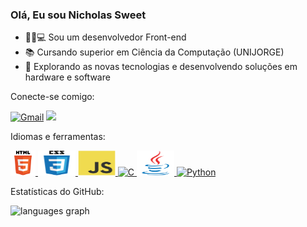 ### Olá, Eu sou Nicholas Sweet

- 👨🏽💻 Sou um desenvolvedor Front-end
- 📚 Cursando superior em Ciência da Computação (UNIJORGE)
- 💫 Explorando as novas tecnologias e desenvolvendo soluções em hardware e software

Conecte-se comigo:

 [![Gmail](https://img.shields.io/badge/Gmail-D14836?style=for-the-badge&logo=gmail&logoColor=white)](mailto:Nicholassaulo@gmail.com)
 <a href="https://www.instagram.com/Nicholas_sweetS/"><img src="https://img.shields.io/badge/-Instagram-FF6F00?style=for-the-badge&logo=instagram&logoColor=white"  target="_blank"></a>

Idiomas e ferramentas:

<a href="https://www.w3.org/html/" target="_blank" rel="noreferrer"> <img src="https://raw.githubusercontent.com/devicons/devicon/master/icons/html5/html5-original-wordmark.svg" alt="html5" width="40" height="40"/> </a> <a href="https://www.w3schools.com/css/" target="_blank" rel="noreferrer"> <img src="https://raw.githubusercontent.com/devicons/devicon/master/icons/css3/css3-original-wordmark.svg" alt="css3" width="60" height="40"/> </a> <a href="https://www.javascript.com" target="_blank" rel="noreferrer"> <img src="https://raw.githubusercontent.com/devicons/devicon/master/icons/javascript/javascript-original.svg" alt="javascript" width="60" height="40"/> </a> <a href="https://www.w3schools.com/c/" target="_blank" rel="noreferrer"> <img src="https://raw.githubusercontent.com/bablubambal/All_logo_and_pictures/1ac69ce5fbc389725f16f989fa53c62d6e1b4883/programming%20languages/c.svg" alt="C" width="40" height="40"/> </a> <a href="https://www.java.com" target="_blank" rel="noreferrer"> <img src="https://raw.githubusercontent.com/devicons/devicon/master/icons/java/java-original.svg" alt="java" width="60" height="40"/> </a> <a href="https://www.python.org" target="_blank" rel="noreferrer"> <img src="https://www.python.org/static/community_logos/python-logo-inkscape.svg" alt="Python" width="80" height="40"/> </a>

Estatísticas do GitHub:

<div align="left">
  
  <img src="https://github-readme-stats.vercel.app/api/top-langs?locale=en&hide_title=false&layout=compact&card_width=320&langs_count=5&theme=dracula&hide_border=false&username=Nicholaszin" height="150" alt="languages graph"  />
</div>

